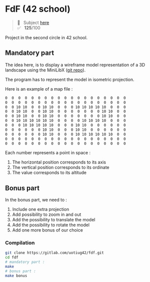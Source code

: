 # FdF (42 school)
> 📑 &ensp;Subject [here](/subject/subject_FdF.pdf) <br />
✅ &ensp;**125**/100

Project in the second circle in 42 school.

## Mandatory part

The idea here, is to display a wireframe model representation of a 3D landscape using the MiniLibX ([git repo](https://github.com/42Paris/minilibx-linux)).

The program has to represent the model in isometric projection.

Here is an example of a map file :
```bash
0  0  0  0  0  0  0  0  0  0  0  0  0  0  0  0  0  0  0
0  0  0  0  0  0  0  0  0  0  0  0  0  0  0  0  0  0  0
0  0 10 10  0  0 10 10  0  0  0 10 10 10 10 10  0  0  0
0  0 10 10  0  0 10 10  0  0  0  0  0  0  0 10 10  0  0
0  0 10 10  0  0 10 10  0  0  0  0  0  0  0 10 10  0  0
0  0 10 10 10 10 10 10  0  0  0  0 10 10 10 10  0  0  0
0  0  0 10 10 10 10 10  0  0  0 10 10  0  0  0  0  0  0
0  0  0  0  0  0 10 10  0  0  0 10 10  0  0  0  0  0  0
0  0  0  0  0  0 10 10  0  0  0 10 10 10 10 10 10  0  0
0  0  0  0  0  0  0  0  0  0  0  0  0  0  0  0  0  0  0
0  0  0  0  0  0  0  0  0  0  0  0  0  0  0  0  0  0  0
```
Each number represents a point in space :
1) The horizontal position corresponds to its axis
2) The vertical position corresponds to its ordinate
3) The value corresponds to its altitude

## Bonus part

In the bonus part, we need to :
1) Include one extra projection
2) Add possibility to zoom in and out
3) Add the possibility to translate the model
4) Add the possibility to rotate the model
5) Add one more bonus of our choice


### Compilation
```bash
git clone https://gitlab.com/uotiug42/fdf.git
cd fdf
# mandatory part :
make
# bonus part :
make bonus
```
